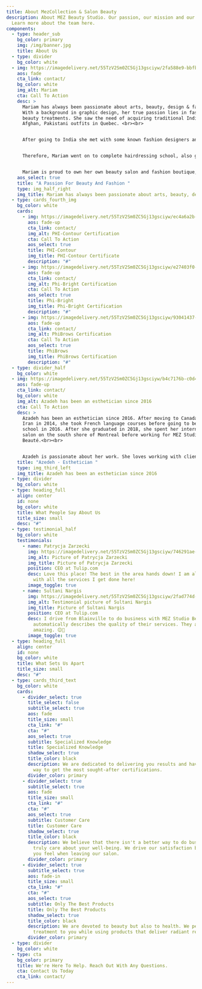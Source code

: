 ```yaml
---
title: About MezCollection & Salon Beauty
description: About MEZ Beauty Studio. Our passion, our mission and our culture.
  Learn more about the team here.
components:
  - type: header_sub
    bg_color: primary
    img: /img/banner.jpg
    title: About Us
  - type: divider
    bg_color: white
  - img: https://imagedelivery.net/55TzV2Sm0ZC5Gj13gsciyw/2fa588e9-bbfb-47e5-e3b2-d19507114a00/800x1000
    aos: fade
    cta_link: contact/
    bg_color: white
    img_alt: Mariam
    cta: Call To Action
    desc: >
      Mariam has always been passionate about arts, beauty, design & fashion.
      With a background in graphic design, her true passion lies in fashion and
      beauty treatments. She saw the need of acquiring traditional Indian,
      Afghan, Pakistani outfits in Quebec. <br><br>


      After going to India she met with some known fashion designers and pursued her dream of importing beautiful Indian traditional garments. Soon enough she opened her own boutique MEZ Collections in January 2017, but her collection was not complete unless she imported traditional afghan garments. Not long after her boutique became so famous that she started getting clients orders from all over the world.  From there, the dream only grew and motivation came that a boutique is not complete without a full service beauty salon. <br><br>


      Therefore, Mariam went on to complete hairdressing school, also got her certification as a microblading, permanent makeup, lash extensions, nails, microneedling certified artist from famous beauty academies like PHI academy, and opened MEZ Studio Beauté, a fully certified, full service salon, in April  2018.<br><br>


      Mariam is proud to own her own beauty salon and fashion boutique, named after her three beautiful daughters Mariha, Elaha and Zahra. She loves the work and it gives her great joy to see her clients leave with a smile. She is pleased to offer tri-bilingual services to both French, English and Dari speaking clients.<br><br>
    aos_select: true
    title: "A Passion For Beauty And Fashion "
    type: img_half_right
    img_title: Mariam has always been passionate about arts, beauty, design & fashion.
  - type: cards_fourth_img
    bg_color: white
    cards:
      - img: https://imagedelivery.net/55TzV2Sm0ZC5Gj13gsciyw/ec4a6a2b-ddb2-423d-3598-f67d268e9900/600x400
        aos: fade-up
        cta_link: contact/
        img_alt: PHI-Contour Certification
        cta: Call To Action
        aos_select: true
        title: PHI-Contour
        img_title: PHI-Contour Certificate
        description: "#"
      - img: https://imagedelivery.net/55TzV2Sm0ZC5Gj13gsciyw/e27403f0-2191-45f6-8b60-2a1d10367d00/600x400
        aos: fade-up
        cta_link: contact/
        img_alt: Phi-Bright Certification
        cta: Call To Action
        aos_select: true
        title: Phi-Bright
        img_title: Phi-Bright Certification
        description: "#"
      - img: https://imagedelivery.net/55TzV2Sm0ZC5Gj13gsciyw/93041437-26d1-4ab5-47c8-594ff59b4000/600x400
        aos: fade-up
        cta_link: contact/
        img_alt: PhiBrows Certification
        cta: Call To Action
        aos_select: true
        title: PhiBrows
        img_title: PhiBrows Certification
        description: "#"
  - type: divider_half
    bg_color: white
  - img: https://imagedelivery.net/55TzV2Sm0ZC5Gj13gsciyw/b4c7176b-c0d4-475d-33ed-a1d5d4c1c300/600x400
    aos: fade-up
    cta_link: contact/
    bg_color: white
    img_alt: Azadeh has been an esthetician since 2016
    cta: Call To Action
    desc: >
      Azadeh has been an esthetician since 2016. After moving to Canada from
      Iran in 2014, she took French language courses before going to beauty
      school in 2016. After she graduated in 2018, she spent her internship at a
      salon on the south shore of Montreal before working for MEZ Studio
      Beauté.<br><br>


      Azadeh is passionate about her work. She loves working with clients and offering practical tips on how to keep their skin looking young and healthy. She is known as the lady with “magic fingers” when she does facials. She is certified as a lashlift technician, lash extensions technician, micro-needling technician, and laser and electrolysis technician. 
    title: "Azedeh - Esthetician "
    type: img_third_left
    img_title: Azadeh has been an esthetician since 2016
  - type: divider
    bg_color: white
  - type: heading_full
    align: center
    id: none
    bg_color: white
    title: What People Say About Us
    title_size: small
    desc: "#"
  - type: testimonial_half
    bg_color: white
    testimonials:
      - name: Patrycja Zarzecki
        img: https://imagedelivery.net/55TzV2Sm0ZC5Gj13gsciyw/746291ae-2d5f-4fdb-86b8-4a74a3774f00/TestimonialBubble
        img_alt: Picture of Patrycja Zarzecki
        img_title: Picture of Patrycja Zarzecki
        position: CEO at Tulip.com
        desc: Love this place! The best in the area hands down! I am always satisfied
          with all the services I get done here!
        image_toggle: true
      - name: Sultani Nargis
        img: https://imagedelivery.net/55TzV2Sm0ZC5Gj13gsciyw/2fad774d-7151-48f3-cf1a-bdbf75dc5500/TestimonialBubble
        img_alt: Testimonial picture of Sultani Nargis
        img_title: Picture of Sultani Nargis
        position: CEO at Tulip.com
        desc: I drive from Blainville to do business with MEZ Studio Beauté... which
          automatically describes the quality of their services. They are
          amazing. 😊🙂
        image_toggle: true
  - type: heading_full
    align: center
    id: none
    bg_color: white
    title: What Sets Us Apart
    title_size: small
    desc: "#"
  - type: cards_third_text
    bg_color: white
    cards:
      - divider_select: true
        title_select: false
        subtitle_select: true
        aos: fade
        title_size: small
        cta_link: "#"
        cta: "#"
        aos_select: true
        subtitle: Specialized Knowledge
        title: Specialized Knowledge
        shadow_select: true
        title_color: black
        description: We are dedicated to delivering you results and have gone out of our
          way to get the most sought-after certifications.
        divider_color: primary
      - divider_select: true
        subtitle_select: true
        aos: fade
        title_size: small
        cta_link: "#"
        cta: "#"
        aos_select: true
        subtitle: Customer Care
        title: Customer Care
        shadow_select: true
        title_color: black
        description: We believe that there isn't a better way to do business than to
          truly care about your well-being. We drive our satisfaction by the way
          you feel when leaving our salon.
        divider_color: primary
      - divider_select: true
        subtitle_select: true
        aos: fade-in
        title_size: small
        cta_link: "#"
        cta: "#"
        aos_select: true
        subtitle: Only The Best Products
        title: Only The Best Products
        shadow_select: true
        title_color: black
        description: We are devoted to beauty but also to health. We personalize each
          treatment to you while using products that deliver radiant results.
        divider_color: primary
  - type: divider
    bg_color: white
  - type: cta
    bg_color: primary
    title: We're Here To Help. Reach Out With Any Questions.
    cta: Contact Us Today
    cta_link: contact/
---
```

